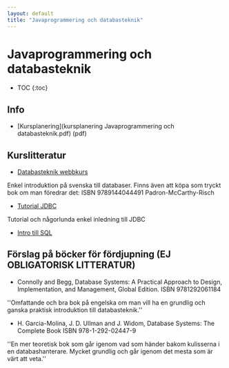 ```yaml
---
layout: default
title: "Javaprogrammering och databasteknik"
---
```



Javaprogrammering och databasteknik
=========================================

* TOC
{:toc}

Info
----

* [Kursplanering](kursplanering Javaprogrammering och databasteknik.pdf) (pdf)

Kurslitteratur
----
* [Databasteknik webbkurs](http://www.databasteknik.se/webbkursen/) 

Enkel introduktion på svenska till databaser. Finns även att köpa som tryckt bok om man föredrar det: ISBN 9789144044491 Padron-McCarthy-Risch 

* [Tutorial JDBC](http://www.tutorialspoint.com/jdbc/index.htm)

Tutorial och någorlunda enkel inledning till JDBC

* [Intro till SQL](http://www.w3schools.com/sql/)


  
Förslag på böcker för fördjupning (EJ OBLIGATORISK LITTERATUR)
-----

* Connolly and Begg, Database Systems: A Practical Approach to Design, Implementation, and Management, Global Edition. ISBN 9781292061184

''Omfattande och bra bok på engelska om man vill ha en grundlig och ganska praktisk introduktion till databasteknik.''
  
* H. Garcia-Molina, J. D. Ullman and J. Widom, Database Systems: The Complete Book  ISBN  978-1-292-02447-9

''En mer teoretisk bok som går igenom vad som händer bakom kulisserna  i en databashanterare. Mycket grundlig och går igenom det mesta som är värt att veta.''

